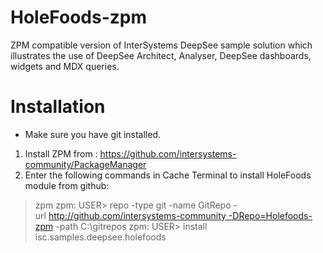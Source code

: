 # HoleFoods-zpm
ZPM compatible version of InterSystems DeepSee sample solution which illustrates the use of DeepSee Architect, Analyser, DeepSee dashboards, widgets and MDX queries.
# Installation
* Make sure you have git installed.

1. Install ZPM from : https://github.com/intersystems-community/PackageManager
2. Enter the following commands in Cache Terminal to install HoleFoods module from github:
> zpm
> zpm: USER> repo -type git -name GitRepo -url http://github.com/intersystems-community -DRepo=Holefoods-zpm -path C:\gitrepos
> zpm: USER> install isc.samples.deepsee.holefoods

